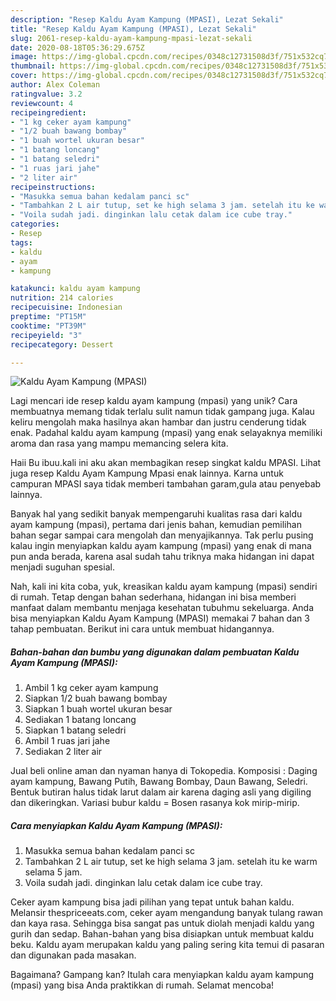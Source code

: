 ```yaml
---
description: "Resep Kaldu Ayam Kampung (MPASI), Lezat Sekali"
title: "Resep Kaldu Ayam Kampung (MPASI), Lezat Sekali"
slug: 2061-resep-kaldu-ayam-kampung-mpasi-lezat-sekali
date: 2020-08-18T05:36:29.675Z
image: https://img-global.cpcdn.com/recipes/0348c12731508d3f/751x532cq70/kaldu-ayam-kampung-mpasi-foto-resep-utama.jpg
thumbnail: https://img-global.cpcdn.com/recipes/0348c12731508d3f/751x532cq70/kaldu-ayam-kampung-mpasi-foto-resep-utama.jpg
cover: https://img-global.cpcdn.com/recipes/0348c12731508d3f/751x532cq70/kaldu-ayam-kampung-mpasi-foto-resep-utama.jpg
author: Alex Coleman
ratingvalue: 3.2
reviewcount: 4
recipeingredient:
- "1 kg ceker ayam kampung"
- "1/2 buah bawang bombay"
- "1 buah wortel ukuran besar"
- "1 batang loncang"
- "1 batang seledri"
- "1 ruas jari jahe"
- "2 liter air"
recipeinstructions:
- "Masukka semua bahan kedalam panci sc"
- "Tambahkan 2 L air tutup, set ke high selama 3 jam. setelah itu ke warm selama 5 jam."
- "Voila sudah jadi. dinginkan lalu cetak dalam ice cube tray."
categories:
- Resep
tags:
- kaldu
- ayam
- kampung

katakunci: kaldu ayam kampung 
nutrition: 214 calories
recipecuisine: Indonesian
preptime: "PT15M"
cooktime: "PT39M"
recipeyield: "3"
recipecategory: Dessert

---
```



![Kaldu Ayam Kampung (MPASI)](https://img-global.cpcdn.com/recipes/0348c12731508d3f/751x532cq70/kaldu-ayam-kampung-mpasi-foto-resep-utama.jpg)

Lagi mencari ide resep kaldu ayam kampung (mpasi) yang unik? Cara membuatnya memang tidak terlalu sulit namun tidak gampang juga. Kalau keliru mengolah maka hasilnya akan hambar dan justru cenderung tidak enak. Padahal kaldu ayam kampung (mpasi) yang enak selayaknya memiliki aroma dan rasa yang mampu memancing selera kita.

Haii Bu ibuu.kali ini aku akan membagikan resep singkat kaldu MPASI. Lihat juga resep Kaldu Ayam Kampung Mpasi enak lainnya. Karna untuk campuran MPASI saya tidak memberi tambahan garam,gula atau penyebab lainnya.

Banyak hal yang sedikit banyak mempengaruhi kualitas rasa dari kaldu ayam kampung (mpasi), pertama dari jenis bahan, kemudian pemilihan bahan segar sampai cara mengolah dan menyajikannya. Tak perlu pusing kalau ingin menyiapkan kaldu ayam kampung (mpasi) yang enak di mana pun anda berada, karena asal sudah tahu triknya maka hidangan ini dapat menjadi suguhan spesial.


Nah, kali ini kita coba, yuk, kreasikan kaldu ayam kampung (mpasi) sendiri di rumah. Tetap dengan bahan sederhana, hidangan ini bisa memberi manfaat dalam membantu menjaga kesehatan tubuhmu sekeluarga. Anda bisa menyiapkan Kaldu Ayam Kampung (MPASI) memakai 7 bahan dan 3 tahap pembuatan. Berikut ini cara untuk membuat hidangannya.

<!--inarticleads1-->

##### Bahan-bahan dan bumbu yang digunakan dalam pembuatan Kaldu Ayam Kampung (MPASI):

1. Ambil 1 kg ceker ayam kampung
1. Siapkan 1/2 buah bawang bombay
1. Siapkan 1 buah wortel ukuran besar
1. Sediakan 1 batang loncang
1. Siapkan 1 batang seledri
1. Ambil 1 ruas jari jahe
1. Sediakan 2 liter air


Jual beli online aman dan nyaman hanya di Tokopedia. Komposisi : Daging ayam kampung, Bawang Putih, Bawang Bombay, Daun Bawang, Seledri. Bentuk butiran halus tidak larut dalam air karena daging asli yang digiling dan dikeringkan. Variasi bubur kaldu = Bosen rasanya kok mirip-mirip. 

<!--inarticleads2-->

##### Cara menyiapkan Kaldu Ayam Kampung (MPASI):

1. Masukka semua bahan kedalam panci sc
1. Tambahkan 2 L air tutup, set ke high selama 3 jam. setelah itu ke warm selama 5 jam.
1. Voila sudah jadi. dinginkan lalu cetak dalam ice cube tray.


Ceker ayam kampung bisa jadi pilihan yang tepat untuk bahan kaldu. Melansir thespriceeats.com, ceker ayam mengandung banyak tulang rawan dan kaya rasa. Sehingga bisa sangat pas untuk diolah menjadi kaldu yang gurih dan sedap. Bahan-bahan yang bisa disiapkan untuk membuat kaldu beku. Kaldu ayam merupakan kaldu yang paling sering kita temui di pasaran dan digunakan pada masakan. 

Bagaimana? Gampang kan? Itulah cara menyiapkan kaldu ayam kampung (mpasi) yang bisa Anda praktikkan di rumah. Selamat mencoba!
